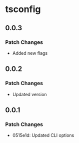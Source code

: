 # tsconfig

## 0.0.3

### Patch Changes

- Added new flags

## 0.0.2

### Patch Changes

- Updated version

## 0.0.1

### Patch Changes

- 0515e1d: Updated CLI options
